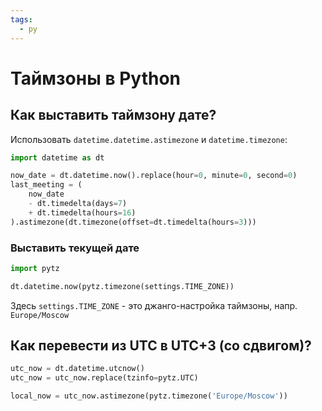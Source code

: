 ```yaml
---
tags:
  - py
---
```


# Таймзоны в Python

## Как выставить таймзону дате?

Использовать `datetime.datetime.astimezone` и `datetime.timezone`:

```python
import datetime as dt

now_date = dt.datetime.now().replace(hour=0, minute=0, second=0)
last_meeting = (
    now_date
    - dt.timedelta(days=7)
    + dt.timedelta(hours=16)
).astimezone(dt.timezone(offset=dt.timedelta(hours=3)))
```

### Выставить текущей дате

```python
import pytz

dt.datetime.now(pytz.timezone(settings.TIME_ZONE))
```

Здесь `settings.TIME_ZONE` - это джанго-настройка таймзоны, напр. `Europe/Moscow`

## Как перевести из UTC в UTC+3 (со сдвигом)?

```python
utc_now = dt.datetime.utcnow()
utc_now = utc_now.replace(tzinfo=pytz.UTC)

local_now = utc_now.astimezone(pytz.timezone('Europe/Moscow'))
```